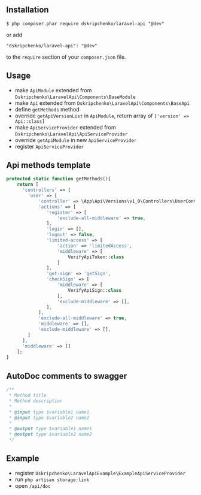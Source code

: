 ## Installation

```
$ php composer.phar require dskripchenko/laravel-api "@dev"
```

or add

```
"dskripchenko/laravel-api": "@dev"
```

to the ```require``` section of your `composer.json` file.


## Usage

* make `ApiModule` extended from `Dskripchenko\LaravelApi\Components\BaseModule`
* make `Api` extended from `Dskripchenko\LaravelApi\Components\BaseApi`
* define `getMethods` method 
* override `getApiVersionList` in `ApiModule`, return array of `['version' => Api::class]`
* make `ApiServiceProvider` extended from `Dskripchenko\LaravelApi\ApiServiceProvider`
* override `getApiModule` in new `ApiServiceProvider`
* register `ApiServiceProvider`


## Api methods template
```php
protected static function getMethods(){
    return [
      'controllers' => [
        'user' => [
            'controller' => \App\Api\Versions\v1_0\Controllers\UserController::class,
            'actions' => [
               'register' => [
                   'exclude-all-middleware' => true,
               ],
               'login' => [],
               'logout' => false,
               'limited-access' => [
                   'action' => 'limitedAccess',
                   'middleware' => [
                       VerifyApiToken::class
                   ]
               ],
               'get-sign' => 'getSign',
               'checkSign' => [
                   'middleware' => [
                       VerifyApiSign::class
                   ],
                   'exclude-middleware' => [],
               ],
            ],
            'exclude-all-middleware' => true,
            'middleware' => [],
            'exclude-middleware' => [],
        ]
      ],
      'middleware' => []
    ];
}

```

## AutoDoc comments to swagger
```php
/**
 * Method title
 * Method description
 *
 * @input type $variable1 name1
 * @input type $variable2 name2
 *
 * @output type $variable1 name1
 * @output type $variable2 name2
 */
```



## Example

* register `Dskripchenko\LaravelApiExample\ExampleApiServiceProvider`
* run `php artisan storage:link`
* open `/api/doc`